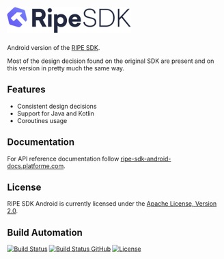 <h1><a href="https://tech.platforme.com"><img src="res/logo.svg" alt="RIPE SDK Android" height="60" style="height: 60px;"></a></h1>

Android version of the [RIPE SDK](https://github.com/ripe-tech/ripe-sdk).

Most of the design decision found on the original SDK are present and on this version in pretty much the same way.

## Features

* Consistent design decisions
* Support for Java and Kotlin
* Coroutines usage

## Documentation

For API reference documentation follow [ripe-sdk-android-docs.platforme.com](https://ripe-sdk-android-docs.platforme.com).

## License

RIPE SDK Android is currently licensed under the [Apache License, Version 2.0](http://www.apache.org/licenses/).

## Build Automation

[![Build Status](https://travis-ci.org/ripe-tech/ripe-sdk-android.svg?branch=master)](https://travis-ci.org/ripe-tech/ripe-sdk-android)
[![Build Status GitHub](https://github.com/ripe-tech/ripe-sdk-android/workflows/Main%20Workflow/badge.svg)](https://github.com/ripe-tech/ripe-sdk-android/actions)
[![License](https://img.shields.io/badge/license-Apache%202.0-blue.svg)](https://www.apache.org/licenses/)
